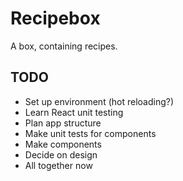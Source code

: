 # Recipebox
A box, containing recipes.

## TODO
* Set up environment (hot reloading?)
* Learn React unit testing
* Plan app structure
* Make unit tests for components
* Make components
* Decide on design
* All together now
